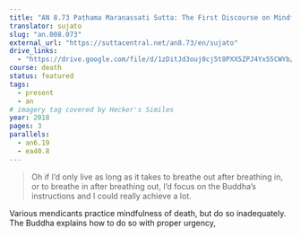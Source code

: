```yaml
---
title: "AN 8.73 Paṭhama Maraṇassati Sutta: The First Discourse on Mindfulness of Death"
translator: sujato
slug: "an.008.073"
external_url: "https://suttacentral.net/an8.73/en/sujato"
drive_links:
  - "https://drive.google.com/file/d/1zDitJd3ouj0cj5t8PXX5ZPJ4Yx55CWYb/view?usp=drivesdk"
course: death
status: featured
tags:
  - present
  - an
# imagery tag covered by Hecker's Similes
year: 2018
pages: 3
parallels:
  - an6.19
  - ea40.8
---
```


> Oh if I’d only live as long as it takes to breathe out after breathing in, or to breathe in after breathing out, I’d focus on the Buddha’s instructions and I could really achieve a lot.

Various mendicants practice mindfulness of death, but do so inadequately. The Buddha explains how to do so with proper urgency,

